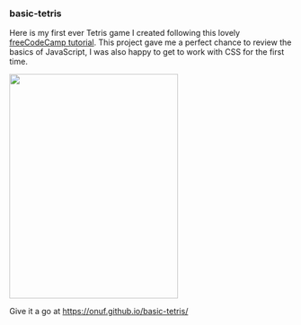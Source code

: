 ### basic-tetris
Here is my first ever Tetris game I created following this lovely [freeCodeCamp tutorial](https://youtu.be/rAUn1Lom6dw). This project gave me a perfect chance to review the basics of JavaScript, I was also happy to get to work with CSS for the first time.

<img src="https://user-images.githubusercontent.com/56073962/83443548-99a19b00-a452-11ea-8cb6-3c23f16f942c.png" width="300" height="400">

Give it a go at https://onuf.github.io/basic-tetris/
